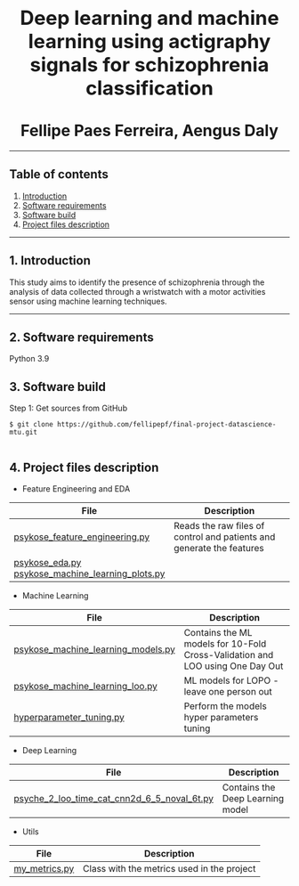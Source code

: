 

<h1 align="center" style="display: block; font-size: 2.5em; font-weight: bold; margin-block-start: 1em; margin-block-end: 1em;">  
  <br><br><strong>Deep learning and machine learning using actigraphy signals for schizophrenia classification</strong>  
  
</h1>  
<h1 align="center">  
Fellipe Paes Ferreira, Aengus Daly  
</h1>  
  
---  
  ## Table of contents
1. [Introduction](#introduction)  
2. [Software requirements](#software-requirements)  
3. [Software build](#software-build)  
4. [Project files description](#project-files-description)  

---  
## 1. Introduction
  
This study aims to identify the presence of schizophrenia through the analysis of data collected through a wristwatch with a motor activities sensor using machine learning techniques.  
  
---  
  


  
## 2. Software requirements
Python 3.9  
  
  
## 3. Software build
Step 1: Get sources from GitHub 
```shell   
$ git clone https://github.com/fellipepf/final-project-datascience-mtu.git
 
```  
  
## 4. Project files description
  
* Feature Engineering and EDA

| File                                                                                | Description |    
|-------------------------------------------------------------------------------------|---|        
| [psykose_feature_engineering.py](./code/psykose_feature_engineering.py)             | Reads the raw files of control and patients and generate the features |
| [psykose_eda.py](./code/psykose_eda.py) <br/> [psykose_machine_learning_plots.py](./code/psykose_machine_learning_plots.py) ||
  
* Machine Learning 

| File                                                                            | Description                                                                   |    
|---------------------------------------------------------------------------------|-------------------------------------------------------------------------------|                 
| [psykose_machine_learning_models.py](./code/psykose_machine_learning_models.py) | Contains the ML models for 10-Fold Cross-Validation and LOO using One Day Out |
| [psykose_machine_learning_loo.py](./code/psykose_machine_learning_loo.py)       | ML models for LOPO - leave one person out                                     |
| [hyperparameter_tuning.py](./code/hyperparameter_tuning.py)                                 | Perform the models hyper parameters tuning                                    |

- Deep Learning  

| File | Description |
|---|---|
| [psyche_2_loo_time_cat_cnn2d_6_5_noval_6t.py](./code/psyche_2_loo_time_cat_cnn2d_6_5_noval_6t.py) | Contains the Deep Learning model |


- Utils 

| File | Description                                |
|---|--------------------------------------------|
|[my_metrics.py](./code/my_metrics.py) | Class with the metrics used in the project |


